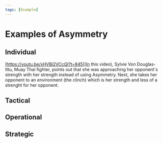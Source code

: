 ```yaml
---
tags: [Example]
---
```


# Examples of Asymmetry


## Individual
[https://youtu.be/xHVBi2VCcQI?t=845](In this video), Sylvie Von Douglas-Ittu, Muay Thai fighter, points out that she was approaching her opponent's strength with her strength instead of using Asymmetry. Next, she takes her opponent to an environment (the clinch) which is her strength and less of a strenght for her opponent.

## Tactical

## Operational

## Strategic
